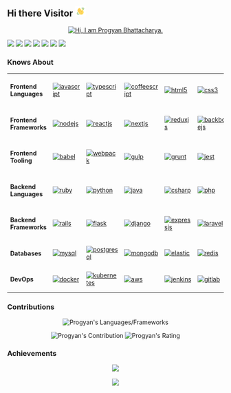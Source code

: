 <h2> Hi there Visitor <a href = "#"><img src = "./Wave.gif" alt = "Ciao" height = 25 width = 25 /></a></h2>

<center><a href = "#"><img src = "./introv2.gif" alt = "Hi, I am Progyan Bhattacharya." height=500 /></a></center>

<p>
  <a href = "mailto:bprogyan@gmail.com"><img src = "https://img.shields.io/badge/Gmail-D14836?style=for-the-badge&logo=gmail&logoColor=white" height = 30></a>
  <a href = "https://telegram.me/TheProDev"><img src = "https://img.shields.io/badge/Telegram-2CA5E0?style=for-the-badge&logo=telegram&logoColor=white" height = 30></a>
  <a href = "https://linkedin.com/in/progyan-bhattacharya"><img src = "https://img.shields.io/badge/LinkedIn-0077B5?style=for-the-badge&logo=linkedin&logoColor=white" height = 30></a>
  <a href = "https://github.com/Progyan1997"><img src = "https://img.shields.io/badge/GitHub-100000?style=for-the-badge&logo=github&logoColor=white" height = 30></a>
  <a href = "https://bprogyan.medium.com"><img src = "https://img.shields.io/badge/Medium-00AB6C?style=for-the-badge&logo=medium&logoColor=black" height = 30></a>
  <a href = "https://quora.com/profile/progyan-bhattacharya"><img src = "https://img.shields.io/badge/Quora-B92B27.svg?&style=for-the-badge&logo=Quora&logoColor=white" height = 30></a>
  <!--a href = "https://hackerrank.com/bprogyan"><img src = "https://img.shields.io/badge/-Hackerrank-BA94C?style=for-the-badge&logo=HackerRank&logoColor=white&color=black" height = 30></a-->
  <a href = "https://npmjs.com/~bprogyan"><img src = "https://img.shields.io/badge/npm-CB3837?style=for-the-badge&logo=npm&logoColor=white" height = 30></a>
</p>

### Knows About
<table>
  <tr>
    <td>
      <h4>Frontend Languages</h4>
    </td>
    <td>
      <a title="JavaScript" href="https://developer.mozilla.org/en-US/docs/Web/JavaScript" target="_blank"> <img src="https://cdn.jsdelivr.net/gh/devicons/devicon/icons/javascript/javascript-original.svg" alt="javascript" width="40" height="40"/> </a>
    </td>
    <td>
      <a title="TypeScript" href="https://www.typescriptlang.org/" target="_blank"> <img src="https://cdn.jsdelivr.net/gh/devicons/devicon/icons/typescript/typescript-original.svg" alt="typescript" width="40" height="40"/> </a>
    </td>
    <td>
      <a title="CoffeeScript" href="https://www.coffeescript.org/" target="_blank"> <img src="https://cdn.jsdelivr.net/gh/devicons/devicon/icons/coffeescript/coffeescript-original.svg" alt="coffeescript" width="40" height="40"/> </a>
    </td>
    <td>
       <a title="HTML" href="https://developer.mozilla.org/en-US/docs/Web/HTML" target="_blank"> <img src="https://cdn.jsdelivr.net/gh/devicons/devicon/icons/html5/html5-original-wordmark.svg" alt="html5" width="40" height="40"/> </a>
    </td>
    <td>
       <a title="CSS" href="https://developer.mozilla.org/en-US/docs/Web/CSS" target="_blank"> <img src="https://cdn.jsdelivr.net/gh/devicons/devicon/icons/css3/css3-original-wordmark.svg" alt="css3" width="40" height="40"/> </a>
    </td>
    <td>
       <a title="Sass/SCSS" href="https://sass-lang.com" target="_blank"> <img src="https://cdn.jsdelivr.net/gh/devicons/devicon/icons/sass/sass-original.svg" alt="sass" width="40" height="40"/> </a>
    </td>
  </tr>
  <tr>
    <td>
      <h4>Frontend Frameworks</h4>
    </td>
    <td>
      <a title="Node.js" href="https://nodejs.org" target="_blank"> <img src="https://cdn.jsdelivr.net/gh/devicons/devicon/icons/nodejs/nodejs-original.svg" alt="nodejs" width="40" height="40"/> </a>
    </td>
    <td>
      <a title="React" href="https://reactjs.org" target="_blank"> <img src="https://cdn.jsdelivr.net/gh/devicons/devicon/icons/react/react-original.svg" alt="reactjs" width="40" height="40"/> </a>
    </td>
    <td>
      <a title="Next" href="https://nextjs.org" target="_blank"> <img src="https://cdn.jsdelivr.net/gh/devicons/devicon/icons/nextjs/nextjs-original.svg" alt="nextjs" width="40" height="40"/> </a>
    </td>
     <td>
      <a title="Redux" href="https://redux.js.org" target="_blank"> <img src="https://cdn.jsdelivr.net/gh/devicons/devicon/icons/redux/redux-original.svg" alt="reduxjs" width="40" height="40"/> </a>
    </td>
     <td>
      <a title="Backbone" href="https://backbonejs.org" target="_blank"> <img src="https://cdn.jsdelivr.net/gh/devicons/devicon/icons/backbonejs/backbonejs-original.svg" alt="backbonejs" width="40" height="40"/> </a>
    </td>
    <td>
      <a title="TailwindCSS" href="https://tailwindcss.com" target="_blank"> <img src="https://cdn.jsdelivr.net/gh/devicons/devicon/icons/tailwindcss/tailwindcss-plain.svg" alt="tailwind" width="40" height="40"/> </a>
    </td>
  </tr>
  <tr>
    <td>
      <h4>Frontend Tooling</h4>
    </td>
    <td>
      <a title="Babel" href="https://babeljs.io" target="_blank"> <img src="https://cdn.jsdelivr.net/gh/devicons/devicon/icons/babel/babel-original.svg" alt="babel" width="40" height="40"/> </a>
    </td>
    <td>
      <a title="Webpack" href="https://webpack.js.org" target="_blank"> <img src="https://cdn.jsdelivr.net/gh/devicons/devicon/icons/webpack/webpack-original.svg" alt="webpack" width="40" height="40"/> </a>
    </td>
    <td>
      <a title="Gulp" href="https://gulpjs.com" target="_blank"> <img src="https://cdn.jsdelivr.net/gh/devicons/devicon/icons/gulp/gulp-plain.svg" alt="gulp" width="40" height="40"/> </a>
    </td>
    <td>
      <a title="Grunt" href="https://gruntjs.com" target="_blank"> <img src="https://cdn.jsdelivr.net/gh/devicons/devicon/icons/grunt/grunt-original.svg" alt="grunt" width="40" height="40"/> </a>
    </td>
    <td>
      <a title="Jest" href="https://jestjs.io" target="_blank"> <img src="https://cdn.jsdelivr.net/gh/devicons/devicon/icons/jest/jest-plain.svg" alt="jest" width="40" height="40"/> </a>
    </td>
    <td>
      <a title="API Extractor" href="https://api-extractor.com" target="_blank"> <img src="https://api-extractor.com/images/api-extractor.svg" alt="api-extractor" width="40" height="40"/> </a>
    </td>
  </tr>
  <tr>
    <td>
      <h4>Backend Languages</h4>
    </td>
    <td>
      <a title="Ruby" href="https://ruby-lang.org" target="_blank"> <img src="https://cdn.jsdelivr.net/gh/devicons/devicon/icons/ruby/ruby-original.svg" alt="ruby" width="40" height="40"/> </a>
    </td>
    <td>
      <a title="Python" href="https://python.org" target="_blank"> <img src="https://cdn.jsdelivr.net/gh/devicons/devicon/icons/python/python-original.svg" alt="python" width="40" height="40"/> </a>
    </td>
    <td>
      <a title="Java" href="https://java.com" target="_blank"> <img src="https://cdn.jsdelivr.net/gh/devicons/devicon/icons/java/java-original.svg" alt="java" width="40" height="40"/> </a>
    </td>
    <td>
      <a title="C#" href="https://docs.microsoft.com/en-us/dotnet/csharp" target="_blank"> <img src="https://cdn.jsdelivr.net/gh/devicons/devicon/icons/csharp/csharp-original.svg" alt="csharp" width="40" height="40"/> </a>
    </td>
    <td>
      <a title="PHP" href="https://php.net" target="_blank"> <img src="https://cdn.jsdelivr.net/gh/devicons/devicon/icons/php/php-original.svg" alt="php" width="40" height="40"/> </a>
    </td>
    <td>
      <a title="GraphQL" href="https://graphql.org" target="_blank"> <img src="https://cdn.jsdelivr.net/gh/devicons/devicon/icons/graphql/graphql-plain.svg" alt="graphql" width="40" height="40"/> </a>
    </td>
  </tr>
  <tr>
    <td>
      <h4>Backend Frameworks</h4>
    </td>
    <td>
      <a title="Rails" href="https://rubyonrails.org" target="_blank"> <img src="https://cdn.jsdelivr.net/gh/devicons/devicon/icons/rails/rails-plain-wordmark.svg" alt="rails" width="40" height="40"/> </a>
    </td>
    <td>
      <a title="Flask" href="https://flask.palletsprojects.com" target="_blank"> <img src="https://cdn.jsdelivr.net/gh/devicons/devicon/icons/flask/flask-original-wordmark.svg" alt="flask" width="40" height="40"/> </a>
    </td>
    <td>
      <a title="Django" href="https://djangoproject.com" target="_blank"> <img src="https://cdn.jsdelivr.net/gh/devicons/devicon/icons/django/django-line.svg" alt="django" width="40" height="40"/> </a>
    </td>
    <td>
      <a title="Express" href="http://expressjs.com" target="_blank"> <img src="https://cdn.jsdelivr.net/gh/devicons/devicon/icons/express/express-original-wordmark.svg" alt="expressjs" width="40" height="40"/> </a>
    </td>
    <td>
      <a title="Laravel" href="https://laravel.com" target="_blank"> <img src="https://cdn.jsdelivr.net/gh/devicons/devicon/icons/laravel/laravel-plain-wordmark.svg" alt="laravel" width="40" height="40"/> </a>
    </td>
  </tr>
  <tr>
    <td>
      <h4>Databases</h4>
    </td>
    <td>
      <a title="MySQL" href="https://mysql.com" target="_blank"> <img src="https://cdn.jsdelivr.net/gh/devicons/devicon/icons/mysql/mysql-original-wordmark.svg" alt="mysql" width="40" height="40"/> </a>
    </td>
    <td>
      <a title="PostgreSQL" href="https://postgresql.org" target="_blank"> <img src="https://cdn.jsdelivr.net/gh/devicons/devicon/icons/postgresql/postgresql-original-wordmark.svg" alt="postgresql" width="40" height="40"/> </a>
    </td>
    <td>
      <a title="MongoDB" href="http://mongodb.com" target="_blank"> <img src="https://cdn.jsdelivr.net/gh/devicons/devicon/icons/mongodb/mongodb-original-wordmark.svg" alt="mongodb" width="40" height="40"/> </a>
    </td>
    <td>
      <a title="ElasticSearch" href="https://elastic.co" target="_blank"> <img src="https://images.contentstack.io/v3/assets/bltefdd0b53724fa2ce/blt280217a63b82a734/5bbdaacf63ed239936a7dd56/elastic-logo.svg" alt="elastic" width="40" height="40"/> </a>
    </td>
    <td>
      <a title="Firebase" href="https://firebase.google.com" target="_blank"> <img src="https://cdn.jsdelivr.net/gh/devicons/devicon/icons/firebase/firebase-plain.svg" alt="redis" width="40" height="40"/> </a>
    </td>
    <td>
      <a title="Redis" href="https://redis.io" target="_blank"> <img src="https://cdn.jsdelivr.net/gh/devicons/devicon/icons/redis/redis-original.svg" alt="redis" width="40" height="40"/> </a>
    </td>
  </tr>
  <tr>
    <td>
      <h4>DevOps</h4>
    </td>
    <td>
      <a title="Docker" href="https://docker.com" target="_blank"> <img src="https://cdn.jsdelivr.net/gh/devicons/devicon/icons/docker/docker-original.svg" alt="docker" width="40" height="40"/> </a>
    </td>
    <td>
      <a title="Kubernetes" href="https://kubernetes.io" target="_blank"> <img src="https://cdn.jsdelivr.net/gh/devicons/devicon/icons/kubernetes/kubernetes-plain.svg" alt="kubernetes" width="40" height="40"/> </a>
    </td>
    <td>
      <a title="Amazon Web Services" href="http://aws.amazon.com" target="_blank"> <img src="https://cdn.jsdelivr.net/gh/devicons/devicon/icons/amazonwebservices/amazonwebservices-original-wordmark.svg" alt="aws" width="40" height="40"/> </a>
    </td>
    <td>
     <!--a title="Nginx" href="https://nginx.com" target="_blank"> <img src="https://cdn.jsdelivr.net/gh/devicons/devicon/icons/nginx/nginx-original.svg" alt="nginx" width="40" height="40"/> </a-->
     <a title="Jenkins" href="https://jenkins.io" target="_blank"> <img src="https://cdn.jsdelivr.net/gh/devicons/devicon/icons/jenkins/jenkins-original.svg" alt="jenkins" width="40" height="40"/> </a>
    </td>
    <td>
      <a title="Gitlab CI" href="https://docs.gitlab.com/ee/ci" target="_blank"> <img src="https://cdn.jsdelivr.net/gh/devicons/devicon/icons/gitlab/gitlab-original.svg" alt="gitlab" width="40" height="40"/>
    </td>
    <td>
      <a title="GitHub Actions" href="https://github.com/actions" target="_blank"> <img src="https://cdn.jsdelivr.net/gh/devicons/devicon/icons/github/github-original.svg" alt="github" width="40" height="40"/> </a>
    </td>
  </tr>
</table>

### Contributions
<p align = "center">
  <img src = "https://github-readme-stats.vercel.app/api/top-langs?username=Progyan1997&show_icons=true&count_private=true&locale=en&layout=compact&langs_count=10&hide_border=true&bg_color=151515&title_color=FB8C00&text_color=fff&icon_color=fff" alt = "Progyan's Languages/Frameworks" width = 400 />
</p>
<p align = "center">
  <img src = "https://github-readme-stats.vercel.app/api?username=Progyan1997&count_private=true&theme=dark&hide_border=true" alt = "Progyan's Contribution" width = 400 >
  <img src = "https://github-readme-streak-stats.herokuapp.com?user=Progyan1997&theme=dark&hide_border=true" alt = "Progyan's Rating" width = 400 >
</p>

### Achievements
<p align = "center">
  <img src = "https://github-profile-trophy.vercel.app/?username=Progyan1997&theme=nord&margin-w=15&margin-h=15&&no-frame=true&row=1" width = 800 >
</p>

<!--### Articles
<p>
   <a target = "_blank" href = "https://github-readme-medium-recent-article.vercel.app/medium/@bprogyan/0" ><img src = "https://github-readme-medium-recent-article.vercel.app/medium/@bprogyan/0" alt = "Recent Article/1" width = 800 > 
  <a target = "_blank" href = "https://github-readme-medium-recent-article.vercel.app/medium/@bprogyan/1"><img src = "https://github-readme-medium-recent-article.vercel.app/medium/@bprogyan/1" alt = "Recent Article/2"> 
</p>-->

<p align="center">
  <img src="https://capsule-render.vercel.app/api?type=waving&color=gradient&height=80&section=footer"/>
</p>
